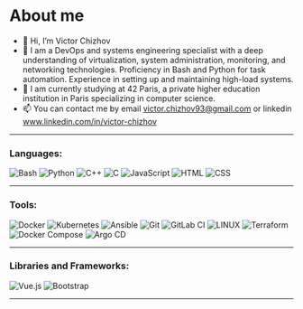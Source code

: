 <!--
**chizhovvictor/chizhovvictor** is a ✨ _special_ ✨ repository because its `README.md` (this file) appears on your GitHub profile.
-->
<!--
<img src="https://github.com/chizhovvictor/chizhovvictor/blob/main/images/head.jpg" />
-->
# About me
- 👋 Hi, I’m Victor Chizhov
- 👀 I am a DevOps and systems engineering specialist with a deep understanding of virtualization, system administration, monitoring, and networking technologies. Proficiency in Bash and Python for task automation. Experience in setting up and maintaining high-load systems.
- 🌱 I am currently studying at 42 Paris, a private higher education institution in Paris specializing in computer science.
- 📫 You can contact me by email victor.chizhov93@gmail.com or linkedin www.linkedin.com/in/victor-chizhov

---

### Languages:

![Bash](https://img.shields.io/badge/bash-%23323330.svg?style=for-the-badge&logo=gnubash&logoColor=white)
![Python](https://img.shields.io/badge/python-3670A0?style=for-the-badge&logo=python&logoColor=ffdd54)
![C++](https://img.shields.io/badge/c++-%2300599C.svg?style=for-the-badge&logo=c%2B%2B&logoColor=white)
![C](https://img.shields.io/badge/c-%230095D5.svg?style=for-the-badge&logo=c&logoColor=white)
![JavaScript](https://img.shields.io/badge/javascript-%23323330.svg?style=for-the-badge&logo=javascript&logoColor=%23F7DF1E)
![HTML](https://img.shields.io/badge/HTML-%23E34F26.svg?style=for-the-badge&logo=html5&logoColor=white)
![CSS](https://img.shields.io/badge/CSS-%231572B6.svg?style=for-the-badge&logo=css3&logoColor=white)


---

### Tools:

![Docker](https://img.shields.io/badge/Docker-%232496ED.svg?style=for-the-badge&logo=docker&logoColor=white)
![Kubernetes](https://img.shields.io/badge/kubernetes-%23326ce5.svg?style=for-the-badge&logo=kubernetes&logoColor=white)
![Ansible](https://img.shields.io/badge/ansible-%23000000.svg?style=for-the-badge&logo=ansible&logoColor=white)
![Git](https://img.shields.io/badge/Git-%23F05032.svg?style=for-the-badge&logo=git&logoColor=white)
![GitLab CI](https://img.shields.io/badge/CI-GitLab-%23FC6D26.svg?style=for-the-badge&logo=gitlab&logoColor=white)
![LINUX](https://img.shields.io/badge/Linux-FCC624?style=for-the-badge&logo=linux&logoColor=black)
![Terraform](https://img.shields.io/badge/Terraform-%234285F4.svg?style=for-the-badge&logo=terraform&logoColor=white)
![Docker Compose](https://img.shields.io/badge/Docker%20Compose-%230A2B39.svg?style=for-the-badge&logo=docker&logoColor=white)
![Argo CD](https://img.shields.io/badge/Argocd-%23EF7B4D.svg?style=for-the-badge&logo=argo&logoColor=white)



---

### Libraries and Frameworks:

![Vue.js](https://img.shields.io/badge/vue.js-%234FC08D.svg?style=for-the-badge&logo=vue.js&logoColor=white)
![Bootstrap](https://img.shields.io/badge/bootstrap-%23563D7C.svg?style=for-the-badge&logo=bootstrap&logoColor=white)




---

<!-- ### My Stats :
<p align=center>
  <img src="http://github-readme-streak-stats.herokuapp.com?user=chizhovvictor&hide_border=true)](https://git.io/streak-stats)">
</p>
<p align=center>
  <img src="https://github-readme-stats.vercel.app/api?username=chizhovvictor">
</p>
<p align=center>
  <img src = "https://github-readme-stats.vercel.app/api/top-langs/?username=chizhovvictor">
</p> -->


